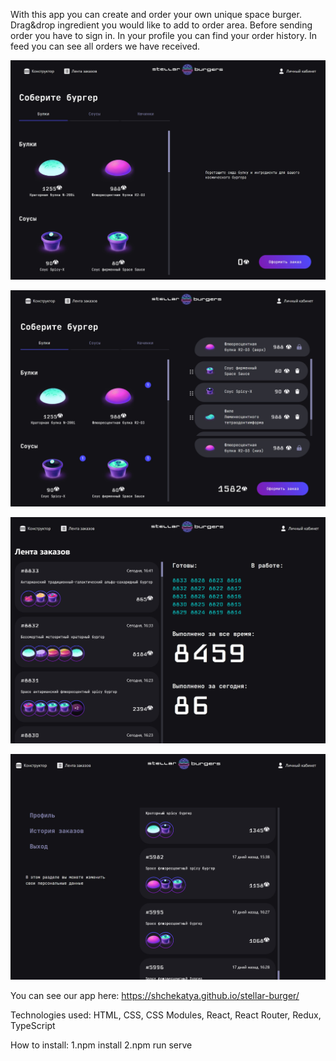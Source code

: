 With this app you can create and order your own unique space burger. Drag&drop ingredient you would like to add to order area. Before sending order you have to sign in. In your profile you can find your order history. In feed you can see all orders we  have received.

![General view of application](https://github.com/Shchekatya/stellar-burger/blob/main/screenshots/Screenshot_24.jpg)

![After adding some ingredients](https://github.com/Shchekatya/stellar-burger/blob/main/screenshots/Screenshot_25.jpg)

![Order feed](https://github.com/Shchekatya/stellar-burger/blob/main/screenshots/Screenshot_26.jpg)

![User's orders in the personal account](https://github.com/Shchekatya/stellar-burger/blob/main/screenshots/Screenshot_27.jpg)

You can see our app here: https://shchekatya.github.io/stellar-burger/

Technologies used: HTML, CSS, CSS Modules, React, React Router, Redux, TypeScript

How to install:
1.npm install
2.npm run serve